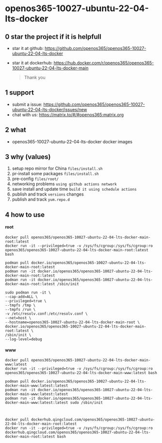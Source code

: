 # openos365-10027-ubuntu-22-04-lts-docker

## 0 star the project if it is helpfull

* star it at github: https://github.com/openos365/openos365-10027-ubuntu-22-04-lts-docker
* star it at dockerhub: https://hub.docker.com/r/openos365/openos365-10027-ubuntu-22-04-lts-docker-main

  > Thank you

## 1 support

* submit a issue: https://github.com/openos365/openos365-10027-ubuntu-22-04-lts-docker/issues/new
* chat with us: https://matrix.to/#/#openos365:matrix.org

## 2 what

* openos365-10027-ubuntu-22-04-lts-docker docker images
  
## 3 why (values)

1. setup repo mirror for China `files/install.sh`
1. pr-install some packages `files/install.sh`
1. pre-config `files/root/`
1. networking problems `using github actions network`
1. save install and update time `build it using schedule actions`
1. publish and track `versions` changes
1. publish and track `yum.repo.d`

## 4 how to use

#### root
```
docker pull openos365/openos365-10027-ubuntu-22-04-lts-docker-main-root:latest
docker run -it --privileged=true -v /sys/fs/cgroup:/sys/fs/cgroup:ro openos365/openos365-10027-ubuntu-22-04-lts-docker-main-root:latest bash

podman pull docker.io/openos365/openos365-10027-ubuntu-22-04-lts-docker-main-root:latest
podman run -it docker.io/openos365/openos365-10027-ubuntu-22-04-lts-docker-main-root:latest
podman run -it docker.io/openos365/openos365-10027-ubuntu-22-04-lts-docker-main-root:latest /sbin/init

sudo podman run -it \
--cap-add=ALL \
--privileged=true \
--tmpfs /tmp \
--tmpfs /run \
-v /etc/resolv.conf:/etc/resolv.conf \
--net=host \
--hostname=openos365-10027-ubuntu-22-04-lts-docker-main-root \
docker.io/openos365/openos365-10027-ubuntu-22-04-lts-docker-main-root:latest \
/sbin/init \
--log-level=debug

```
#### www

```
docker pull openos365/openos365-10027-ubuntu-22-04-lts-docker-main-www:latest
docker run -it --privileged=true -v /sys/fs/cgroup:/sys/fs/cgroup:ro openos365/openos365-10027-ubuntu-22-04-lts-docker-main-www:latest bash

podman pull docker.io/openos365/openos365-10027-ubuntu-22-04-lts-docker-main-www:latest:latest
podman run -it docker.io/openos365/openos365-10027-ubuntu-22-04-lts-docker-main-www:latest:latest
podman run -it docker.io/openos365/openos365-10027-ubuntu-22-04-lts-docker-main-www:latest:latest sudo /sbin/init



docker pull dockerhub.qingcloud.com/openos365/openos365-10027-ubuntu-22-04-lts-docker-main-root:latest
docker run -it --privileged=true -v /sys/fs/cgroup:/sys/fs/cgroup:ro dockerhub.qingcloud.com/openos365/openos365-10027-ubuntu-22-04-lts-docker-main-root:latest bash


```
